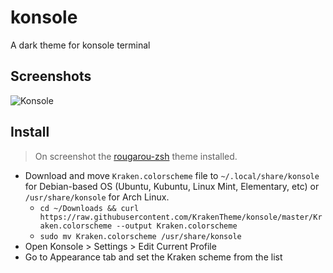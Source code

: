 # konsole
A dark theme for konsole terminal

## Screenshots
![Konsole](https://user-images.githubusercontent.com/2269864/44620154-74373480-a85d-11e8-895a-23b410b91756.png)


## Install
> On screenshot the [rougarou-zsh](https://github.com/RougarouTheme/rougarou-zsh) theme installed.
* Download and move `Kraken.colorscheme` file to `~/.local/share/konsole` for Debian-based OS (Ubuntu, Kubuntu, Linux Mint, Elementary, etc) or `/usr/share/konsole` for Arch Linux.
  * `cd ~/Downloads && curl https://raw.githubusercontent.com/KrakenTheme/konsole/master/Kraken.colorscheme --output Kraken.colorscheme`
  * `sudo mv Kraken.colorscheme /usr/share/konsole`
* Open Konsole > Settings > Edit Current Profile
* Go to Appearance tab and set the Kraken scheme from the list

